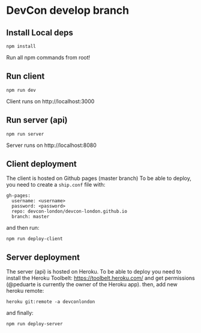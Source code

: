 # DevCon develop branch

## Install Local deps
```
npm install
```

Run all npm commands from root!

## Run client
```
npm run dev
```
Client runs on http://localhost:3000

## Run server (api)
```
npm run server
```
Server runs on http://localhost:8080

## Client deployment
The client is hosted on Github pages (master branch)
To be able to deploy, you need to create a `ship.conf` file with:
```
gh-pages:
  username: <username>
  password: <password>
  repo: devcon-london/devcon-london.github.io
  branch: master
```
and then run:
```
npm run deploy-client
```

## Server deployment
The server (api) is hosted on Heroku. To be able to deploy you need to install the Heroku Toolbelt: https://toolbelt.heroku.com/ and get permissions (@peduarte is currently the owner of the Heroku app).
then, add new heroku remote:
```
heroku git:remote -a devconlondon
```
and finally:
```
npm run deploy-server
```
